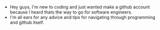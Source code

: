 - Hey guys, I'm new to coding and just wanted make a github account because I heard thats the way to go for software engineers.
- I'm all ears for any advice and tips for navigating through programming and github itself.
